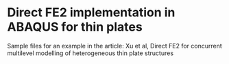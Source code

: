 # Direct FE2 implementation in ABAQUS for thin plates
Sample files for an example in the article: 
Xu et al, Direct FE2 for concurrent multilevel modelling of heterogeneous thin plate structures


